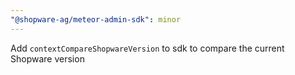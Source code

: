 ```yaml
---
"@shopware-ag/meteor-admin-sdk": minor
---
```


Add `contextCompareShopwareVersion` to sdk to compare the current Shopware version
